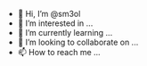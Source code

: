 - 👋 Hi, I’m @sm3ol
- 👀 I’m interested in ...
- 🌱 I’m currently learning ...
- 💞️ I’m looking to collaborate on ...
- 📫 How to reach me ...

<!---
sm3ol/sm3ol is a ✨ special ✨ repository because its `README.md` (this file) appears on your GitHub profile.
You can click the Preview link to take a look at your changes.
--->
